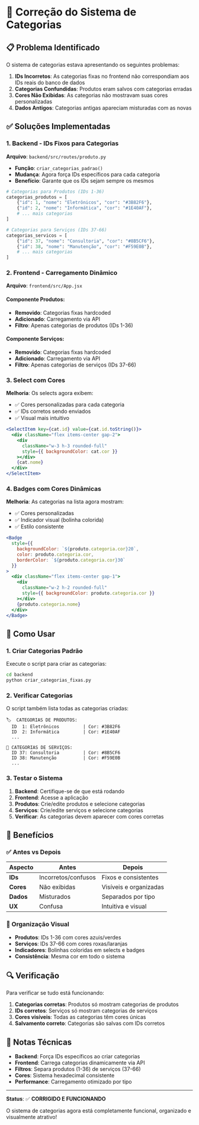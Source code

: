 # 🔧 Correção do Sistema de Categorias

## 📋 Problema Identificado

O sistema de categorias estava apresentando os seguintes problemas:

1. **IDs Incorretos**: As categorias fixas no frontend não correspondiam aos IDs reais do banco de dados
2. **Categorias Confundidas**: Produtos eram salvos com categorias erradas
3. **Cores Não Exibidas**: As categorias não mostravam suas cores personalizadas
4. **Dados Antigos**: Categorias antigas apareciam misturadas com as novas

## ✅ Soluções Implementadas

### 1. Backend - IDs Fixos para Categorias

**Arquivo**: `backend/src/routes/produto.py`

- **Função**: `criar_categorias_padrao()`
- **Mudança**: Agora força IDs específicos para cada categoria
- **Benefício**: Garante que os IDs sejam sempre os mesmos

```python
# Categorias para Produtos (IDs 1-36)
categorias_produtos = [
    {"id": 1, "nome": "Eletrônicos", "cor": "#3B82F6"},
    {"id": 2, "nome": "Informática", "cor": "#1E40AF"},
    # ... mais categorias
]

# Categorias para Serviços (IDs 37-66)
categorias_servicos = [
    {"id": 37, "nome": "Consultoria", "cor": "#8B5CF6"},
    {"id": 38, "nome": "Manutenção", "cor": "#F59E0B"},
    # ... mais categorias
]
```

### 2. Frontend - Carregamento Dinâmico

**Arquivo**: `frontend/src/App.jsx`

#### Componente Produtos:
- **Removido**: Categorias fixas hardcoded
- **Adicionado**: Carregamento via API
- **Filtro**: Apenas categorias de produtos (IDs 1-36)

#### Componente Serviços:
- **Removido**: Categorias fixas hardcoded  
- **Adicionado**: Carregamento via API
- **Filtro**: Apenas categorias de serviços (IDs 37-66)

### 3. Select com Cores

**Melhoria**: Os selects agora exibem:
- ✅ Cores personalizadas para cada categoria
- ✅ IDs corretos sendo enviados
- ✅ Visual mais intuitivo

```jsx
<SelectItem key={cat.id} value={cat.id.toString()}>
  <div className="flex items-center gap-2">
    <div 
      className="w-3 h-3 rounded-full" 
      style={{ backgroundColor: cat.cor }}
    ></div>
    {cat.nome}
  </div>
</SelectItem>
```

### 4. Badges com Cores Dinâmicas

**Melhoria**: As categorias na lista agora mostram:
- ✅ Cores personalizadas
- ✅ Indicador visual (bolinha colorida)
- ✅ Estilo consistente

```jsx
<Badge 
  style={{ 
    backgroundColor: `${produto.categoria.cor}20`, 
    color: produto.categoria.cor,
    borderColor: `${produto.categoria.cor}30`
  }}
>
  <div className="flex items-center gap-1">
    <div 
      className="w-2 h-2 rounded-full" 
      style={{ backgroundColor: produto.categoria.cor }}
    ></div>
    {produto.categoria.nome}
  </div>
</Badge>
```

## 🚀 Como Usar

### 1. Criar Categorias Padrão

Execute o script para criar as categorias:

```bash
cd backend
python criar_categorias_fixas.py
```

### 2. Verificar Categorias

O script também lista todas as categorias criadas:

```
🏷️  CATEGORIAS DE PRODUTOS:
  ID  1: Eletrônicos         | Cor: #3B82F6
  ID  2: Informática         | Cor: #1E40AF
  ...

🔧 CATEGORIAS DE SERVIÇOS:
  ID 37: Consultoria         | Cor: #8B5CF6
  ID 38: Manutenção          | Cor: #F59E0B
  ...
```

### 3. Testar o Sistema

1. **Backend**: Certifique-se de que está rodando
2. **Frontend**: Acesse a aplicação
3. **Produtos**: Crie/edite produtos e selecione categorias
4. **Serviços**: Crie/edite serviços e selecione categorias
5. **Verificar**: As categorias devem aparecer com cores corretas

## 🎯 Benefícios

### ✅ Antes vs Depois

| Aspecto | Antes | Depois |
|---------|-------|--------|
| **IDs** | Incorretos/confusos | Fixos e consistentes |
| **Cores** | Não exibidas | Visíveis e organizadas |
| **Dados** | Misturados | Separados por tipo |
| **UX** | Confusa | Intuitiva e visual |

### 🎨 Organização Visual

- **Produtos**: IDs 1-36 com cores azuis/verdes
- **Serviços**: IDs 37-66 com cores roxas/laranjas
- **Indicadores**: Bolinhas coloridas em selects e badges
- **Consistência**: Mesma cor em todo o sistema

## 🔍 Verificação

Para verificar se tudo está funcionando:

1. **Categorias corretas**: Produtos só mostram categorias de produtos
2. **IDs corretos**: Serviços só mostram categorias de serviços  
3. **Cores visíveis**: Todas as categorias têm cores únicas
4. **Salvamento correto**: Categorias são salvas com IDs corretos

## 📝 Notas Técnicas

- **Backend**: Força IDs específicos ao criar categorias
- **Frontend**: Carrega categorias dinamicamente via API
- **Filtros**: Separa produtos (1-36) de serviços (37-66)
- **Cores**: Sistema hexadecimal consistente
- **Performance**: Carregamento otimizado por tipo

---

**Status**: ✅ **CORRIGIDO E FUNCIONANDO**

O sistema de categorias agora está completamente funcional, organizado e visualmente atrativo! 